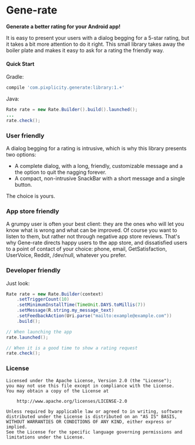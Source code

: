 # Gene-rate

**Generate a better rating for your Android app!**

It is easy to present your users with a dialog begging for a 5-star rating, but it takes a bit more attention to do it right. This small library takes away the boiler plate and makes it easy to ask for a rating the friendly way.

#### Quick Start

Gradle: 

```groovy
compile 'com.pixplicity.generate:library:1.+'
```

Java:

```java
Rate rate = new Rate.Builder().build().launched();
...
rate.check();
```


### User friendly

A dialog begging for a rating is intrusive, which is why this library presents two options:

- A complete dialog, with a long, friendly, customizable message and a the option to quit the nagging forever.
- A compact, non-intrusive SnackBar with a short message and a single button.

The choice is yours.


### App store friendly

A grumpy user is often your best client: they are the ones who will let you know what is wrong and what can be improved. Of course you want to listen to them, but rather not through negative app store reviews. That's why Gene-rate directs happy users to the app store, and dissatisfied users to a point of contact of your choice: phone, email, GetSatisfaction, UserVoice, Reddit, /dev/null, whatever you prefer.


### Developer friendly

Just look:

```java
Rate rate = new Rate.Builder(context)
	.setTriggerCount(10)
	.setMinimumInstallTime(TimeUnit.DAYS.toMillis(7))
	.setMessage(R.string.my_message_text)
	.setFeedbackAction(Uri.parse("mailto:example@example.com"))
	.build();

// When launching the app
rate.launched();

// When it is a good time to show a rating request
rate.check();
```

### License

```
Licensed under the Apache License, Version 2.0 (the "License");
you may not use this file except in compliance with the License.
You may obtain a copy of the License at

    http://www.apache.org/licenses/LICENSE-2.0

Unless required by applicable law or agreed to in writing, software
distributed under the License is distributed on an "AS IS" BASIS,
WITHOUT WARRANTIES OR CONDITIONS OF ANY KIND, either express or implied.
See the License for the specific language governing permissions and
limitations under the License.
```
